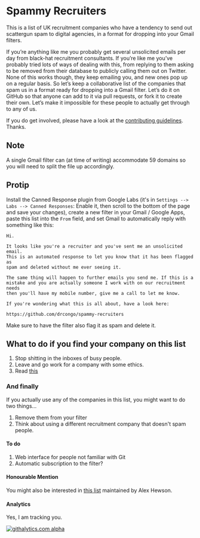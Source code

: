 Spammy Recruiters
=================

This is a list of UK recruitment companies who have a tendency to send out scattergun spam to digital agencies, in a format for dropping into your Gmail filters.

If you’re anything like me you probably get several unsolicited emails per day from black-hat recruitment consultants. If you’re like me you’ve probably tried lots of ways of dealing with this, from replying to them asking to be removed from their database to publicly calling them out on Twitter. None of this works though, they keep emailing you, and new ones pop up on a regular basis.
So let’s keep a collaborative list of the companies that spam us in a format ready for dropping into a Gmail filter. Let’s do it on GitHub so that anyone can add to it via pull requests, or fork it to create their own. Let’s make it impossible for these people to actually get through to any of us.

If you do get involved, please have a look at the [contributing guidelines](https://github.com/drcongo/spammy-recruiters/blob/master/CONTRIBUTING.md "contributing guidelines"). Thanks.

## Note ##

A single Gmail filter can (at time of writing) accommodate 59 domains so you will need to split the file up accordingly.

## Protip ##

Install the Canned Response plugin from Google Labs (it's in `Settings --> Labs --> Canned Responses`: Enable it, then scroll to the bottom of the page and save your changes), create a new filter in your Gmail / Google Apps, paste this list into the `From` field, and set Gmail to automatically reply with something like this:

    Hi.

    It looks like you're a recruiter and you've sent me an unsolicited email.
    This is an automated response to let you know that it has been flagged as
    spam and deleted without me ever seeing it.

    The same thing will happen to further emails you send me. If this is a 
    mistake and you are actually someone I work with on our recruitment needs
    then you'll have my mobile number, give me a call to let me know.

    If you're wondering what this is all about, have a look here:

    https://github.com/drcongo/spammy-recruiters


Make sure to have the filter also flag it as spam and delete it.

## What to do if you find your company on this list ##

1. Stop shitting in the inboxes of busy people.
2. Leave and go work for a company with some ethics.
3. Read [this](https://github.com/vzaar/note-to-recruiters/blob/master/ntr.md)

###  And finally ###

If you actually use any of the companies in this list, you might want to do two things...

1. Remove them from your filter
2. Think about using a different recruitment company that doesn't spam people.


#### To do ####

1. Web interface for people not familiar with Git
2. Automatic subscription to the filter?

#### Honourable Mention ####

You might also be interested in [this list](https://github.com/alexmbird/uk-it-recruiter-domains) maintained by Alex Hewson.

#### Analytics ####

Yes, I am tracking you.

[![githalytics.com alpha](https://cruel-carlota.pagodabox.com/5ad74574512785c24fc63d7448ab2be9 "githalytics.com")](http://githalytics.com/drcongo/spammy-recruiters)
